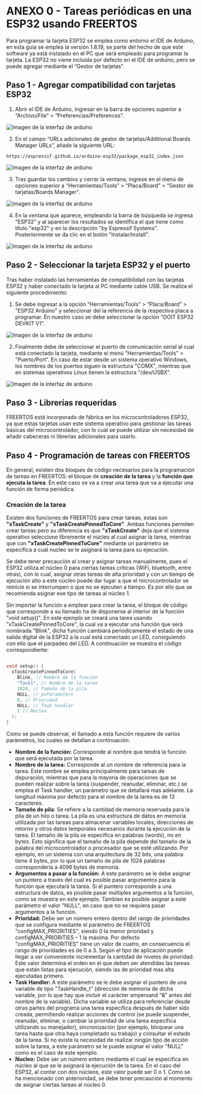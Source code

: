 # ANEXO 0 - Tareas periódicas en una ESP32 usando FREERTOS

Para programar la tarjeta ESP32 se emplea como entorno el IDE de Arduino, en esta guía se emplea la versión 1.8.19, se parte del hecho de que este software ya está instalado en el PC que será empleado para programar la tarjeta. La ESP32 no viene incluida por defecto en el IDE de arduino, pero se puede agregar mediante el “Gestor de tarjetas”.

## Paso 1 - Agregar compatibilidad con tarjetas ESP32

1) Abrir el IDE de Arduino, ingresar en la barra de opciones superior a “Archivo/File” > “Preferencias/Preferences”.
   
![Imagen de la interfaz de arduino](imgs/a0/img_1.png)
    
2) En el campo “URLs adicionales de gestor de tarjetas/Additional Boards Manager URLs”, añade la siguiente URL:
```
https://espressif.github.io/arduino-esp32/package_esp32_index.json
```
![Imagen de la interfaz de arduino](imgs/a0/img_2.png)

3) Tras guardar los cambios y cerrar la ventana, ingrese en el menú de opciones superior a “Herramientas/Tools” > “Placa/Board” > “Gestor de tarjetas/Boards Manager”.

![Imagen de la interfaz de arduino](imgs/a0/img_3.png)

4) En la ventana que aparece, empleando la barra de búsqueda se ingresa “ESP32” y al aparecer los resultados se identifica el que tiene como título "esp32" y en la descripción "by Espressif Systems". Posteriormente se da clic en el botón "Instalar/Install".

![Imagen de la interfaz de arduino](imgs/a0/img_4.png)

## Paso 2 - Seleccionar la tarjeta ESP32 y el puerto

Tras haber instalado las herramientas de compatibilidad con las tarjetas ESP32 y haber conectado la tarjeta al PC mediante cable USB. Se realiza el siguiente procedimiento: 

1) Se debe ingresar a la opción “Herramientas/Tools” > “Placa/Board” > "ESP32 Arduino" y seleccionar del la referencia de la respectiva placa a programar. En nuestro caso se debe seleccionar la opción "DOIT ESP32 DEVKIT V1".

![Imagen de la interfaz de arduino](imgs/a0/img_5.png)

2) Finalmente debe de seleccionar el puerto de comunicación serial al cual está conectado la tarjeta, mediante el menú  “Herramientas/Tools” > “Puerto/Port”. En caso de estar desde un sistema operativo Windows, los nombres de los puertos siguen la estructura "COMX", mientras que en sistemas operativos Linux tienen la estructura "/dev/USBX".

![Imagen de la interfaz de arduino](imgs/a0/img_6.png)

## Paso 3 - Librerías requeridas

FREERTOS está incorporado de fábrica en los microcontroladores ESP32, ya que estas tarjetas usan este sistema operativo para gestionar las tareas básicas del microcontrolador, con lo cual se puede utilizar sin necesidad de añadir cabeceras ni librerías adicionales para usarlo.

## Paso 4 -  Programación de tareas con FREERTOS

En general, existen dos bloques de código necesarios para la programación de tareas en FREERTOS: el bloque de **creación de la tarea** y la **función que ejecuta la tarea**. En este caso se va a crear una tarea que va a ejecutar una función de forma periódica.

### Creación de la tarea

Existen dos funciones de FREERTOS para crear tareas, estas son **"xTaskCreate"** y **"xTaskCreatePinnedToCore"**. Ambas funciones permiten crear tareas pero su diferencia es que **"xTaskCreate"** deja que el sistema operativo seleccione líbremente el núcleo al cual asignar la tarea, mientras que con **"xTaskCreatePinnedToCore"** mediante un parámetro se especifica a cual nucleo se le asignará la tarea para su ejecución. 

Se debe tener precaución al crear y asignar tareas manualmente, pues el ESP32 utiliza el núcleo 0 para ciertas tareas criticas (WiFi, bluetooth, entre otras), con lo cual, asignar otras tareas de alta prioridad y con un tiempo de ejecución alto a este núcleo puede dar lugar a que el microcontrolador se reinicie si se interrumpen o que no se ejecuten a tiempo. Es por ello que se recomienda asignar ese tipo de tareas al núcleo 1. 

Sin importar la función a emplear para crear la tarea, el bloque de código que corresponde a su llamado ha de disponerse al interior de la función "void setup()". En este ejemplo se creará una tarea usando "xTaskCreatePinnedToCore", la cual va a ejecutar una función que será nombrada "Blink", dicha función cambiará periodicamente el estado de una salida digital de la ESP32 a la cual está conectado un LED, consiguiendo con ello que el parpadeo del LED. A continuación se muestra el código correspondiente:

```C

void setup() {
  xTaskCreatePinnedToCore(
    Blink, // Nombre de la función
    "Task1", // Nombre de la tarea
    1024, // Tamaño de la pila
    NULL, // pvParameters
    0, // Prioridad
    NULL, // Task handler
    1 // Nucleo
  );
}
```
Como se puede observar, el llamado a esta función requiere de varios parámetros, los cuales se detallan a continuación:

- **Nombre de la función:** Corresponde al nombre que tendrá la función que será ejecutada por la tarea. 
- **Nombre de la tarea:** Corresponde al un nombre de referencia para la tarea. Este nombre se emplea principalmente para tareas de depuración, mientras que para la mayoria de operaciones que se pueden realizar sobre la tarea (suspender, reanudar, eliminar, etc.) se emplea el Task handler, un parámetro que se detallará mas adelante. La longitud máxima por defecto para el nombre de la tarea es de 13 caracteres.
- **Tamaño de pila**: Se refiere a la cantidad de memoria reservada para la pila de un hilo o tarea. La pila es una estructura de datos en memoria utilizada por las tareas para almacenar variables locales, direcciones de retorno y otros datos temporales necesarios durante la ejecución de la tarea. El tamaño de la pila se especifica en palabras (words), no en bytes. Esto significa que el tamaño de la pila depende del tamaño de la palabra del microcontrolador o procesador que se esté utilizando. Por ejemplo, en un sistema con una arquitectura de 32 bits, una palabra tiene 4 bytes, por lo que un tamaño de pila de 1024 palabras correspondería a 4096 bytes de memoria.
- **Argumentos a pasar a la función:** A este parámetro se le debe asignar un puntero a través del cual es posible pasar argumentos para la función que ejecutará la tarea. Si el puntero corresponde a una estructura de datos, es posible pasar múltiples argumentos a la función, como se muestra en este ejemplo. Tambíen es posible asignar a este parámetro el valor "NULL", en caso que no se requiera pasar argumentos a la función. 
- **Prioridad:** Debe ser un número entero dentro del rango de prioridades que se configura mediante el parámetro de FREERTOS "configMAX_PRIORITIES", siendo 0 la menor prioridad y configMAX_PRIORITIES – 1 la máxima. Por defecto "configMAX_PRIORITIES" tiene un valor de cuatro, en consecuencia el rango de prioridades es de 0 a 3. Según el tipo de aplicación puede llegar a ser conveniente incrementar la cantidad de niveles de prioridad. Este valor determina el orden en el que deben ser atendidas las tareas que están listas para ejecución, siendo las de prioridad mas alta ejecutadas primero.
- **Task Handler:** A este parámetro se le debe asignar el puntero de una variable de tipo "TaskHandle_t" (dirección de memoria de dicha variable, por lo que hay que incluir el carácter ampersand "&" antes del nombre de la variable). Dicha variable se utiliza para referenciar desde otras partes del programa una tarea específica después de haber sido creada, permitiendo realizar acciones de control (se puede suspender, reanudar, eliminar, o cambiar la prioridad de una tarea específica utilizando su manejador), sincronización (por ejemplo, bloquear una tarea hasta que otra haya completado su trabajo) y consultar el estado de la tarea. Si no existe la necesidad de realizar ningún tipo de acción sobre la tarea, a este parámetro se le puede asignar el valor "NULL" como es el caso de este ejemplo.
- **Nucleo:** Debe ser un número entero mediante el cual se especifica en núcleo al que se le asignará la ejecución de la tarea. En el caso del ESP32, al contar con dos núcleos, este valor puede ser 0 o 1. Como se ha mencionado con anterioridad, se debe tener precaución al momento de asignar ciertas tareas al núcleo 0. 
